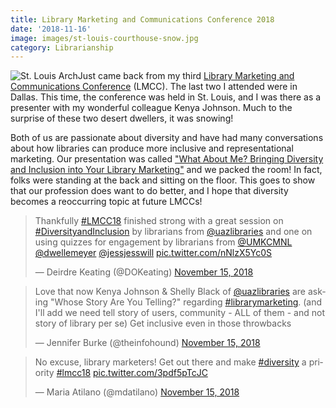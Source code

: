 ```yaml
---
title: Library Marketing and Communications Conference 2018
date: '2018-11-16'
image: images/st-louis-courthouse-snow.jpg
category: Librarianship
---
```


![St. Louis Arch](../images/st-louis-arch.jpg)Just came back from my third [Library Marketing and Communications Conference](http://www.librarymarketingconference.org/) (LMCC). The last two I attended were in Dallas. This time, the conference was held in St. Louis, and I was there as a presenter with my wonderful colleague Kenya Johnson. Much to the surprise of these two desert dwellers, it was snowing!

Both of us are passionate about diversity and have had many conversations about how libraries can produce more inclusive and representational marketing. Our presentation was called ["What About Me? Bringing Diversity and Inclusion into Your Library Marketing"](http://shelly-black.com/wp-content/uploads/2018/11/LMCC18_What_About_Me_Johnson_Black.pdf) and we packed the room! In fact, folks were standing at the back and sitting on the floor. This goes to show that our profession does want to do better, and I hope that diversity becomes a reoccurring topic at future LMCCs!

<blockquote class="twitter-tweet" data-lang="en"><p dir="ltr" lang="en">Thankfully <a href="https://twitter.com/hashtag/LMCC18?src=hash&amp;ref_src=twsrc%5Etfw">#LMCC18</a> finished strong with a great session on <a href="https://twitter.com/hashtag/DiversityandInclusion?src=hash&amp;ref_src=twsrc%5Etfw">#DiversityandInclusion</a> by librarians from <a href="https://twitter.com/uazlibraries?ref_src=twsrc%5Etfw">@uazlibraries</a> and one on using quizzes for engagement by librarians from <a href="https://twitter.com/UMKCMNL?ref_src=twsrc%5Etfw">@UMKCMNL</a> <a href="https://twitter.com/dwellemeyer?ref_src=twsrc%5Etfw">@dwellemeyer</a> <a href="https://twitter.com/jessjesswill?ref_src=twsrc%5Etfw">@jessjesswill</a> <a href="https://t.co/nNlzX5Yc0S">pic.twitter.com/nNlzX5Yc0S</a></p>— Deirdre Keating (@DOKeating) <a href="https://twitter.com/DOKeating/status/1063187439219589123?ref_src=twsrc%5Etfw">November 15, 2018</a></blockquote>
<script async src="https://platform.twitter.com/widgets.js" charset="utf-8"></script>

<blockquote class="twitter-tweet" data-lang="en"><p dir="ltr" lang="en">Love that now Kenya Johnson &amp; Shelly Black of <a href="https://twitter.com/uazlibraries?ref_src=twsrc%5Etfw">@uazlibraries</a> are asking "Whose Story Are You Telling?" regarding <a href="https://twitter.com/hashtag/librarymarketing?src=hash&amp;ref_src=twsrc%5Etfw">#librarymarketing</a>. (and I'll add we need tell story of users, community - ALL of them - and not story of library per se) Get inclusive even in those throwbacks</p>— Jennifer Burke (@theinfohound) <a href="https://twitter.com/theinfohound/status/1063160165988491264?ref_src=twsrc%5Etfw">November 15, 2018</a></blockquote>
<script async src="https://platform.twitter.com/widgets.js" charset="utf-8"></script>

<blockquote class="twitter-tweet" data-lang="en"><p dir="ltr" lang="en">No excuse, library marketers! Get out there and make <a href="https://twitter.com/hashtag/diversity?src=hash&amp;ref_src=twsrc%5Etfw">#diversity</a> a priority <a href="https://twitter.com/hashtag/lmcc18?src=hash&amp;ref_src=twsrc%5Etfw">#lmcc18</a> <a href="https://t.co/3pdf5pTcJC">pic.twitter.com/3pdf5pTcJC</a></p>— Maria Atilano (@mdatilano) <a href="https://twitter.com/mdatilano/status/1063163149283667970?ref_src=twsrc%5Etfw">November 15, 2018</a></blockquote>
<script async src="https://platform.twitter.com/widgets.js" charset="utf-8"></script>
